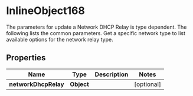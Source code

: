 

# InlineObject168

The parameters for update a Network DHCP Relay is type dependent. The following lists the common parameters. Get a specific network type to list available options for the network relay type. 
## Properties

Name | Type | Description | Notes
------------ | ------------- | ------------- | -------------
**networkDhcpRelay** | **Object** |  |  [optional]



